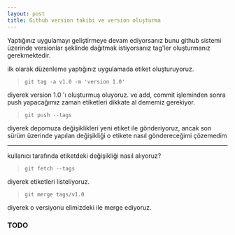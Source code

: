```yaml
---
layout: post
title: Github version takibi ve version oluşturma
---
```


Yaptığınız uygulamayı geliştirmeye devam ediyorsanız bunu github sistemi üzerinde versionlar şeklinde dağıtmak istiyorsanız
tag'ler oluşturmanız gerekmektedir.

ilk olarak düzenleme yaptığınız uygulamada etiket oluşturuyoruz.

> ` git tag -a v1.0 -m 'version 1.0' `

diyerek version 1.0 'ı oluşturmuş oluyoruz. ve add, commit işleminden sonra push yapacağımız zaman etiketleri dikkate al
dememiz gerekiyor.

> `git push --tags`

diyerek depomuza değişiklikleri yeni etiket ile gönderiyoruz, ancak son sürüm üzerinde yapılan değişikliği o etikete nasıl göndereceğimi çözemedim

-----------------------------------------------------

kullanıcı tarafında etiketdeki değişikliği nasıl alıyoruz?

> `git fetch --tags`

diyerek etiketleri listeliyoruz.

> `git merge tags/v1.0`

diyerek o versiyonu elimizdeki ile merge ediyoruz.


### TODO
